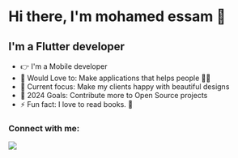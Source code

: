 <h1> Hi there, I'm mohamed essam 👋</h1>

## I'm a Flutter developer

- 👉 I'm a Mobile developer
- 💚 Would Love to: Make applications that helps people 🧗‍♂️
- 🌱 Current focus: Make my clients happy with beautiful designs
- 🥅 2024 Goals: Contribute more to Open Source projects
- ⚡ Fun fact: I love to read books. 🥰


### Connect with me:

<a href="https://www.linkedin.com/in/mohamed-essam-554a6690/"><img src="https://img.shields.io/badge/linkedin-%230077B5.svg?&style=for-the-badge&logo=linkedin&logoColor=white"></a>

<br />
